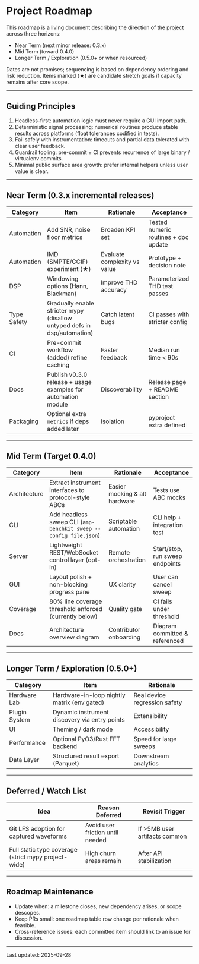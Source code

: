 # Project Roadmap

This roadmap is a living document describing the direction of the project across three horizons:

* Near Term (next minor release: 0.3.x)
* Mid Term (toward 0.4.0)
* Longer Term / Exploration (0.5.0+ or when resourced)

Dates are not promises; sequencing is based on dependency ordering and risk reduction. Items marked (★) are candidate stretch goals if capacity remains after core scope.

---
## Guiding Principles
1. Headless-first: automation logic must never require a GUI import path.
2. Deterministic signal processing: numerical routines produce stable results across platforms (float tolerances codified in tests).
3. Fail safely with instrumentation: timeouts and partial data tolerated with clear user feedback.
4. Guardrail tooling: pre-commit + CI prevents recurrence of large binary / virtualenv commits.
5. Minimal public surface area growth: prefer internal helpers unless user value is clear.

---
## Near Term (0.3.x incremental releases)
| Category | Item | Rationale | Acceptance |
|----------|------|-----------|-----------|
| Automation | Add SNR, noise floor metrics | Broaden KPI set | Tested numeric routines + doc update |
| Automation | IMD (SMPTE/CCIF) experiment (★) | Evaluate complexity vs value | Prototype + decision note |
| DSP | Windowing options (Hann, Blackman) | Improve THD accuracy | Parameterized THD test passes |
| Type Safety | Gradually enable stricter mypy (disallow untyped defs in dsp/automation) | Catch latent bugs | CI passes with stricter config |
| CI | Pre-commit workflow (added) refine caching | Faster feedback | Median run time < 90s |
| Docs | Publish v0.3.0 release + usage examples for automation module | Discoverability | Release page + README section |
| Packaging | Optional extra `metrics` if deps added later | Isolation | pyproject extra defined |

---
## Mid Term (Target 0.4.0)
| Category | Item | Rationale | Acceptance |
|----------|------|-----------|-----------|
| Architecture | Extract instrument interfaces to protocol-style ABCs | Easier mocking & alt hardware | Tests use ABC mocks |
| CLI | Add headless sweep CLI (`amp-benchkit sweep --config file.json`) | Scriptable automation | CLI help + integration test |
| Server | Lightweight REST/WebSocket control layer (opt-in) | Remote orchestration | Start/stop, run sweep endpoints |
| GUI | Layout polish + non-blocking progress pane | UX clarity | User can cancel sweep |
| Coverage | 80% line coverage threshold enforced (currently below) | Quality gate | CI fails under threshold |
| Docs | Architecture overview diagram | Contributor onboarding | Diagram committed & referenced |

---
## Longer Term / Exploration (0.5.0+)
| Category | Item | Rationale |
|----------|------|-----------|
| Hardware Lab | Hardware-in-loop nightly matrix (env gated) | Real device regression safety |
| Plugin System | Dynamic instrument discovery via entry points | Extensibility |
| UI | Theming / dark mode | Accessibility |
| Performance | Optional PyO3/Rust FFT backend | Speed for large sweeps |
| Data Layer | Structured result export (Parquet) | Downstream analytics |

---
## Deferred / Watch List
| Idea | Reason Deferred | Revisit Trigger |
|------|-----------------|----------------|
| Git LFS adoption for captured waveforms | Avoid user friction until needed | If >5MB user artifacts common |
| Full static type coverage (strict mypy project-wide) | High churn areas remain | After API stabilization |

---
## Roadmap Maintenance
* Update when: a milestone closes, new dependency arises, or scope descopes.
* Keep PRs small: one roadmap table row change per rationale when feasible.
* Cross-reference issues: each committed item should link to an issue for discussion.

---
Last updated: 2025-09-28